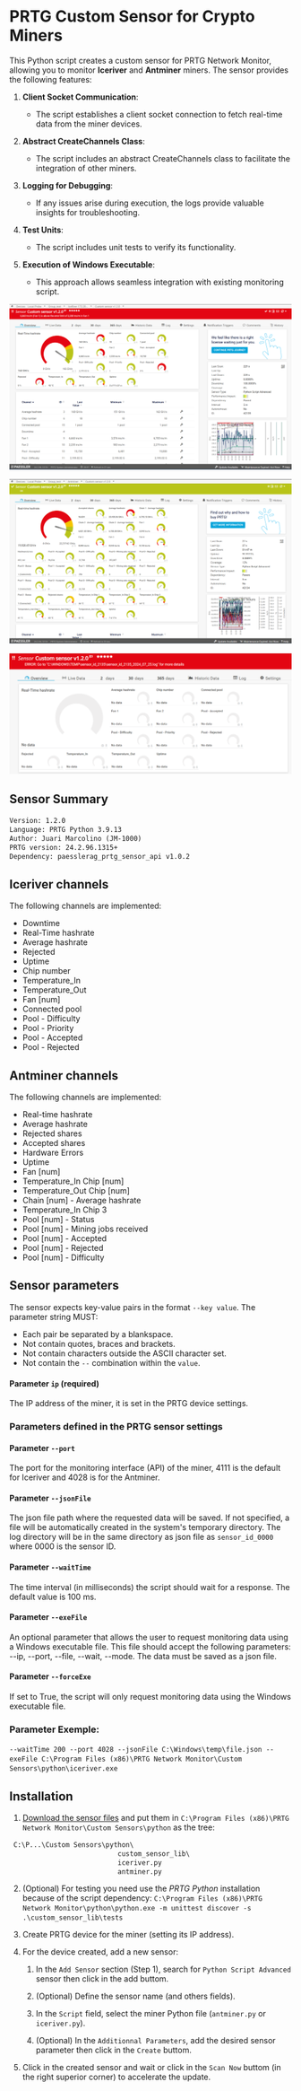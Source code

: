 # PRTG Custom Sensor for Crypto Miners

This Python script creates a custom sensor for PRTG Network Monitor, allowing you to monitor **Iceriver** and **Antminer** miners. The sensor provides the following features:

1. **Client Socket Communication**:
   - The script establishes a client socket connection to fetch real-time data from the miner devices.

2. **Abstract CreateChannels Class**:
   - The script includes an abstract CreateChannels class to facilitate the integration of other miners.

3. **Logging for Debugging**:
   - If any issues arise during execution, the logs provide valuable insights for troubleshooting.

4. **Test Units**:
   - The script includes unit tests to verify its functionality.

5. **Execution of Windows Executable**:
   - This approach allows seamless integration with existing monitoring script.

![Iceriver](/images/iceriver1.png)

![Antminer](/images/antminer.png)

![Iceriver Error](/images/iceriver2.png)

## Sensor Summary
    Version: 1.2.0 
    Language: PRTG Python 3.9.13
    Author: Juari Marcolino (JM-1000)
    PRTG version: 24.2.96.1315+
    Dependency: paesslerag_prtg_sensor_api v1.0.2


## Iceriver channels

The following channels are implemented:
- Downtime
- Real-Time hashrate
- Average hashrate
- Rejected
- Uptime
- Chip number
- Temperature_In
- Temperature_Out
- Fan [num]
- Connected pool
- Pool - Difficulty
- Pool - Priority
- Pool - Accepted
- Pool - Rejected


## Antminer channels

The following channels are implemented:
- Real-time hashrate
- Average hashrate
- Rejected shares
- Accepted shares
- Hardware Errors
- Uptime
- Fan [num]
- Temperature_In Chip [num]
- Temperature_Out Chip [num]
- Chain [num] - Average hashrate
- Temperature_In Chip 3
- Pool [num] - Status
- Pool [num] - Mining jobs received
- Pool [num] - Accepted
- Pool [num] - Rejected
- Pool [num] - Difficulty


## Sensor parameters

The sensor expects key-value pairs in the format `--key value`. The parameter string MUST:
- Each pair be separated by a blankspace.
- Not contain quotes, braces and brackets. 
- Not contain characters outside the ASCII character set.
- Not contain the `--` combination within the `value`.

#### Parameter `ip` (required)
The IP address of the miner, it is set in the PRTG device settings.

### Parameters defined in the PRTG sensor settings
#### Parameter `--port`
The port for the monitoring interface (API) of the miner, 4111 is the default for Iceriver and 4028 is for the Antminer.

#### Parameter `--jsonFile`
The json file path where the requested data will be saved. If not specified, a file will be automatically created in the system's temporary directory. The log directory will be in the same directory as json file as `sensor_id_0000` where 0000 is the sensor ID.

#### Parameter `--waitTime`
The time interval (in milliseconds) the script should wait for a response. The default value is 100 ms.

#### Parameter `--exeFile`
An optional parameter that allows the user to request monitoring data using a Windows executable file. This file should accept the following parameters: --ip, --port, --file, --wait, --mode. The data must be saved as a json file.

#### Parameter `--forceExe`
If set to True, the script will only request monitoring data using the Windows executable file.

### Parameter Exemple:
`--waitTime 200 --port 4028 --jsonFile C:\Windows\temp\file.json --exeFile C:\Program Files (x86)\PRTG Network Monitor\Custom Sensors\python\iceriver.exe`


## Installation

1. [Download the sensor files](https://download-directory.github.io/?url=https%3A%2F%2Fgithub.com%2Fjm-1000%2FPython-PRTG-Custom-Sensor-for-Antminer-and-Iceriver-Miners%2Ftree%2Fmain%2Fcustom_sensor) and put them in `C:\Program Files (x86)\PRTG Network Monitor\Custom Sensors\python` as the tree:
```
 C:\P...\Custom Sensors\python\
                           custom_sensor_lib\
                           iceriver.py
                           antminer.py
```

2. (Optional) For testing you need use the *PRTG Python* installation because of the script dependency: `C:\Program Files (x86)\PRTG Network Monitor\python\python.exe -m unittest discover -s .\custom_sensor_lib\tests`

3. Create PRTG device for the miner (setting its IP address).

4. For the device created, add a new sensor:
    1. In the `Add Sensor` section (Step 1), search for `Python Script Advanced` sensor then click in the add buttom.

    2. (Optional) Define the sensor name (and others fields). 
    
    3. In the `Script` field, select the miner Python file (`antminer.py` or `iceriver.py`).

    4. (Optional) In the `Additionnal Parameters`, add the desired sensor parameter then click in the `Create` buttom.

5. Click in the created sensor and wait or click in the `Scan Now` buttom (in the right superior corner) to accelerate the update.
